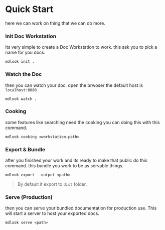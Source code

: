 <!--
{
	"nav_order": 2,
	"nav_title": "Quick Start"
}
-->

# Quick Start

here we can work on thing that we can do more.

### Init Doc Workstation

Its very simple to create a Doc Workstation to work.
this ask you to pick a name for you docs.

```batch
mdlook init .
```

### Watch the Doc

then you can watch your doc. open the brwoser the default host is `localhost:8080`

```batch
mdlook watch .
```

### Cooking

some features like searching need the cooking you can doing this with this command.

```batch
mdlook cooking <workstation-path>
```

### Export & Bundle

after you finished your work and its ready to make that public do this command.
this bundle you work to be as servable things.

```batch
mdlook export --output <path>
```

> By default it export to `dist` folder.

### Serve (Production)

then you can serve your bundled documentation for production use. This will start a server to host your exported docs.

```batch
mdlook serve <path>
```
